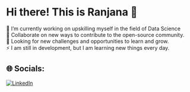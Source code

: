 #  Hi there! This is Ranjana 💫
🔭 I’m currently working on upskilling myself in the field of Data Science<br>👯 Collaborate on new ways to contribute to the open-source community.<br>🤝 Looking for new challenges and opportunities to learn and grow.<br>⚡ I am still in development, but I am learning new things every day.


## 🌐 Socials:
[![LinkedIn](https://img.shields.io/badge/LinkedIn-%230077B5.svg?logo=linkedin&logoColor=white)](https://linkedin.com/in/ranjana-raju) 


<!-- Proudly created with GPRM ( https://gprm.itsvg.in ) -->

